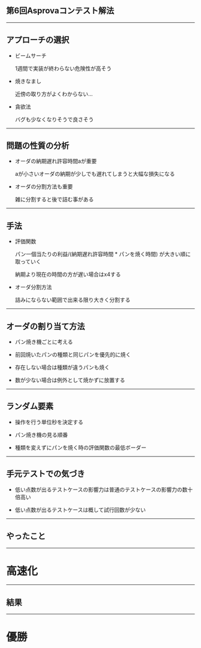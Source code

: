 ## 第6回Asprovaコンテスト解法

---

## アプローチの選択

- ビームサーチ

  1週間で実装が終わらない危険性が高そう
- 焼きなまし

  近傍の取り方がよくわからない…
- 貪欲法
  
  バグも少なくなりそうで良さそう

---

## 問題の性質の分析

- オーダの納期遅れ許容時間aが重要

  aが小さいオーダの納期が少しでも遅れてしまうと大幅な損失になる

- オーダの分割方法も重要
 
  雑に分割すると後で詰む事がある
---

## 手法

- 評価関数

  パン一個当たりの利益/(納期遅れ許容時間 * パンを焼く時間) が大きい順に取っていく
  
    納期より現在の時間の方が遅い場合はx4する
    
- オーダ分割方法

  詰みにならない範囲で出来る限り大きく分割する
  
---

## オーダの割り当て方法

- パン焼き機ごとに考える

- 前回焼いたパンの種類と同じパンを優先的に焼く

- 存在しない場合は種類が違うパンも焼く

- 数が少ない場合は例外として焼かずに放置する

---

## ランダム要素

- 操作を行う単位秒を決定する

- パン焼き機の見る順番

- 種類を変えずにパンを焼く時の評価関数の最低ボーダー

---

## 手元テストでの気づき

- 低い点数が出るテストケースの影響力は普通のテストケースの影響力の数十倍高い

- 低い点数が出るテストケースは概して試行回数が少ない

---

## やったこと

---

# 高速化

---

## 結果

---

# 優勝

